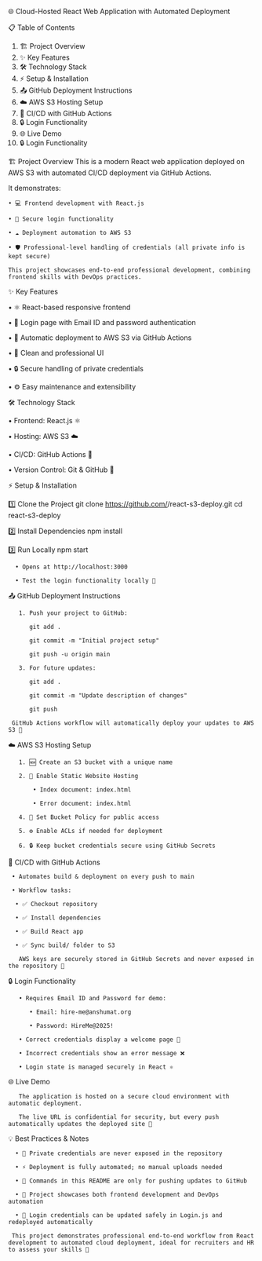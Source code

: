 🌐 Cloud-Hosted React Web Application with Automated Deployment






📋 Table of Contents
  1. 🏗️ Project Overview
  2. ✨ Key Features
  3. 🛠️ Technology Stack
  4. ⚡ Setup & Installation
  5. 📤 GitHub Deployment Instructions
  6. ☁️ AWS S3 Hosting Setup
  7. 🔄 CI/CD with GitHub Actions
  8. 🔒 Login Functionality 
  9. 🌐 Live Demo
 10. 🔒 Login Functionality

🏗️ Project Overview
    This is a modern React web application deployed on AWS S3 with automated CI/CD  deployment via GitHub Actions.
  
   It demonstrates:

    • 💻 Frontend development with React.js

    • 🔐 Secure login functionality

    • ☁️ Deployment automation to AWS S3

    • 🛡️ Professional-level handling of credentials (all private info is kept secure)

    This project showcases end-to-end professional development, combining frontend skills with DevOps practices.

✨ Key Features

   • ⚛️ React-based responsive frontend
  
   • 🔑 Login page with Email ID and password authentication
   
   • 🚀 Automatic deployment to AWS S3 via GitHub Actions
   
   • 🎨 Clean and professional UI
   
   • 🔒 Secure handling of private credentials
   
   • ⚙️ Easy maintenance and extensibility

🛠️ Technology Stack

   • Frontend: React.js ⚛️
   
   • Hosting: AWS S3 ☁️
   
   • CI/CD: GitHub Actions 🔄
   
   • Version Control: Git & GitHub 🐙

⚡ Setup & Installation

  1️⃣ Clone the Project
       git clone https://github.com/<your-username>/react-s3-deploy.git
       cd react-s3-deploy

  2️⃣ Install Dependencies
       npm install

  3️⃣ Run Locally
       npm start

      • Opens at http://localhost:3000
 
      • Test the login functionality locally 🔑

📤 GitHub Deployment Instructions

       1. Push your project to GitHub:

          git add .

          git commit -m "Initial project setup"

          git push -u origin main

       3. For future updates:

          git add .

          git commit -m "Update description of changes"

          git push

     GitHub Actions workflow will automatically deploy your updates to AWS S3 🚀

☁️ AWS S3 Hosting Setup

       1. 🆕 Create an S3 bucket with a unique name

       2. 🔧 Enable Static Website Hosting

           • Index document: index.html

           • Error document: index.html

       4. 🔐 Set Bucket Policy for public access

       5. ⚙️ Enable ACLs if needed for deployment

       6. 🔒 Keep bucket credentials secure using GitHub Secrets

🔄 CI/CD with GitHub Actions

     • Automates build & deployment on every push to main
    
     • Workflow tasks:
      
      • ✅ Checkout repository
      
      • ✅ Install dependencies
      
      • ✅ Build React app
      
      • ✅ Sync build/ folder to S3

       AWS keys are securely stored in GitHub Secrets and never exposed in the repository 🔐

🔒 Login Functionality
 
       • Requires Email ID and Password for demo:
         
          • Email: hire-me@anshumat.org
         
          • Password: HireMe@2025!
     
       • Correct credentials display a welcome page 🎉
      
       • Incorrect credentials show an error message ❌

       • Login state is managed securely in React ⚛️

🌐 Live Demo

       The application is hosted on a secure cloud environment with automatic deployment.
 
       The live URL is confidential for security, but every push automatically updates the deployed site 🔄

💡 Best Practices & Notes
   
      • 🔑 Private credentials are never exposed in the repository
   
      • ⚡ Deployment is fully automated; no manual uploads needed
   
      • 📝 Commands in this README are only for pushing updates to GitHub
   
      • 🚀 Project showcases both frontend development and DevOps automation
 
      • 🔄 Login credentials can be updated safely in Login.js and redeployed automatically

     This project demonstrates professional end-to-end workflow from React development to automated cloud deployment, ideal for recruiters and HR to assess your skills 💼
